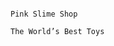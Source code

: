                                                                                       Pink Slime Shop
                                                                                   The World’s Best Toys
